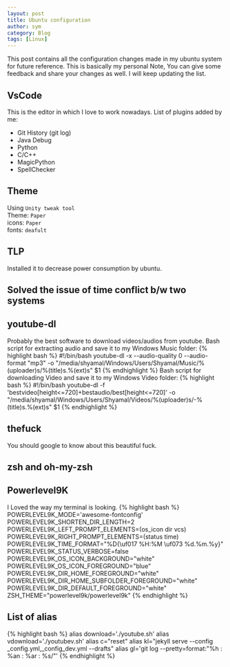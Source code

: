 ```yaml
---
layout: post
title: Ubuntu configuration
author: sym
category: Blog
tags: [Linux]
---
```


This post contains all the configuration changes made in my ubuntu system for
future reference. This is basically my personal Note, You can give some feedback and share your
changes as well. I will keep updating the list.  

## VsCode
This is the editor in which I love to work nowadays. 
List of plugins added by me:
* Git History (git log)
* Java Debug
* Python
* C/C++
* MagicPython
* SpellChecker

## Theme
Using `Unity tweak tool`  
Theme: `Paper`  
icons: `Paper`  
fonts: `deafult`

## TLP 
Installed it to decrease power consumption by ubuntu.

## Solved the issue of time conflict b/w two systems

## youtube-dl
Probably the best software to download videos/audios from youtube.
Bash script for extracting audio and save it to my Windows Music folder:
{% highlight bash %}
#!/bin/bash
youtube-dl -x --audio-quality 0 --audio-format "mp3" -o  "/media/shyamal/Windows/Users/Shyamal/Music/%(uploader)s/%(title)s.%(ext)s" $1
{% endhighlight %}
Bash script for downloading Video and save it to my Windows Video folder:
{% highlight bash %}
#!/bin/bash
youtube-dl -f 'bestvideo[height<=720]+bestaudio/best[height<=720]' -o  "/media/shyamal/Windows/Users/Shyamal/Videos/%(uploader)s/-%(title)s.%(ext)s" $1
{% endhighlight %}

## thefuck
You should google to know about this beautiful fuck.

## zsh and oh-my-zsh

## Powerlevel9K
I Loved the way my terminal is looking.
{% highlight bash %}
POWERLEVEL9K_MODE='awesome-fontconfig'
POWERLEVEL9K_SHORTEN_DIR_LENGTH=2
POWERLEVEL9K_LEFT_PROMPT_ELEMENTS=(os_icon dir vcs)
POWERLEVEL9K_RIGHT_PROMPT_ELEMENTS=(status time)
POWERLEVEL9K_TIME_FORMAT="%D{\uf017  %H:%M \uf073  %d.%m.%y}"
POWERLEVEL9K_STATUS_VERBOSE=false
POWERLEVEL9K_OS_ICON_BACKGROUND="white"
POWERLEVEL9K_OS_ICON_FOREGROUND="blue"
POWERLEVEL9K_DIR_HOME_FOREGROUND="white"
POWERLEVEL9K_DIR_HOME_SUBFOLDER_FOREGROUND="white"
POWERLEVEL9K_DIR_DEFAULT_FOREGROUND="white"
ZSH_THEME="powerlevel9k/powerlevel9k"
{% endhighlight %}

## List of alias

{% highlight bash %}
alias download='./youtube.sh'
alias vdownload='./youtubev.sh'
alias c="reset"
alias kl="jekyll serve --config _config.yml,_config_dev.yml --drafts"
alias gl='git log --pretty=format:"%h : %an : %ar : %s/"'
{% endhighlight %}

